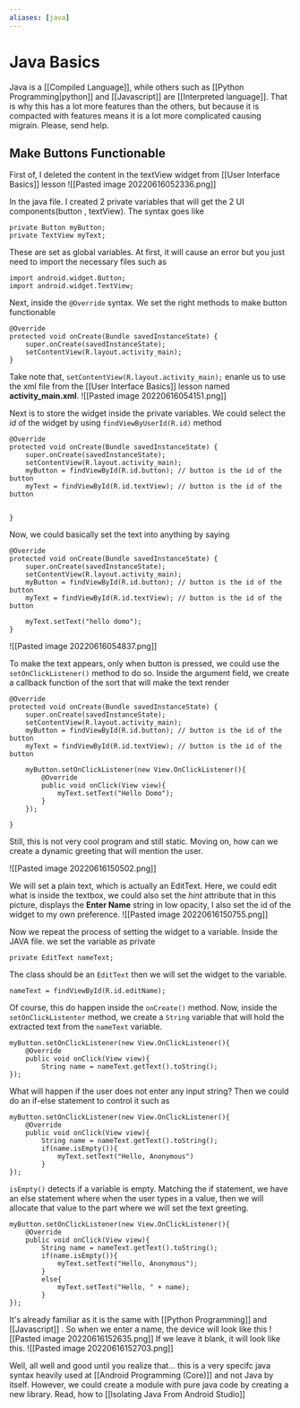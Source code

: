 ```yaml
---
aliases: [java]
---
```

# Java Basics
Java is a [[Compiled Language]], while others such as [[Python Programming|python]] and [[Javascript]] are [[Interpreted language]]. That is why this has a lot more features than the others, but because it is compacted with features means it is a lot more complicated causing migrain. Please, send help.


## Make Buttons Functionable
First of, I deleted the content in the textView widget from [[User Interface Basics]] lesson
![[Pasted image 20220616052336.png]]

In the java file. I created 2 private variables that will get the 2 UI components(button , textView). The syntax goes like
```
private Button myButton;
private TextView myText;
```

These are set as global variables. At first, it will cause an error but you just need to import the necessary files such as 
```
import android.widget.Button;  
import android.widget.TextView;
```

Next, inside the `@Override` syntax. We set the right methods to make button functionable
```
@Override  
protected void onCreate(Bundle savedInstanceState) {  
    super.onCreate(savedInstanceState);  
    setContentView(R.layout.activity_main);   
}
```

Take note that, `setContentView(R.layout.activity_main);` enanle us to use the xml file from the [[User Interface Basics]] lesson named **activity_main.xml**. ![[Pasted image 20220616054151.png]]

Next is to store the widget inside the private variables. We could select the *id* of the widget by using `findViewByUserId(R.id)` method

```
@Override  
protected void onCreate(Bundle savedInstanceState) {  
    super.onCreate(savedInstanceState);  
    setContentView(R.layout.activity_main);   
	myButton = findViewById(R.id.button); // button is the id of the button
	myText = findViewById(R.id.textView); // button is the id of the button


}
```

Now, we could basically  set the text into anything by saying

```
@Override  
protected void onCreate(Bundle savedInstanceState) {  
    super.onCreate(savedInstanceState);  
    setContentView(R.layout.activity_main);   
	myButton = findViewById(R.id.button); // button is the id of the button
	myText = findViewById(R.id.textView); // button is the id of the button

	myText.setText("hello domo");
}
```

![[Pasted image 20220616054837.png]]


To make the text appears, only when button is pressed, we could use the `setOnClickListener()` method to do so. Inside the argument field, we create a callback function of the sort that will make the text render

```
@Override  
protected void onCreate(Bundle savedInstanceState) {  
    super.onCreate(savedInstanceState);  
    setContentView(R.layout.activity_main);   
	myButton = findViewById(R.id.button); // button is the id of the button
	myText = findViewById(R.id.textView); // button is the id of the button

	myButton.setOnClickListener(new View.OnClickListener(){
		@Override
		public void onClick(View view){
			myText.setText("Hello Domo");
		}
	});

}
```

Still, this is not very cool program and still static. Moving on, how can we create a dynamic greeting that will mention the user. 

![[Pasted image 20220616150502.png]]

We will set a plain text, which is actually an EditText. Here, we could edit what is inside the textbox, we could also set the *hint* attribute that in this picture, displays the  **Enter Name** string in low opacity, I also set the id of the widget to my own preference. 
![[Pasted image 20220616150755.png]]

Now we repeat the process of setting the widget to a variable. Inside the JAVA file. we set the variable as private
```
private EditText nameText;
```

The class should be an `EditText` then we will set the widget to the variable. 
```
nameText = findViewById(R.id.editName);
```

Of course, this do happen inside the `onCreate()`  method.  Now, inside the `setOnClickListenter` method, we create a `String` variable that will hold the extracted text from the `nameText` variable. 
```
myButton.setOnClickListener(new View.OnClickListener(){  
    @Override  
    public void onClick(View view){  
        String name = nameText.getText().toString();  
});
```

What will happen if the user does not enter any input string? Then we could do an if-else statement to control it such as

```
myButton.setOnClickListener(new View.OnClickListener(){  
    @Override  
    public void onClick(View view){  
        String name = nameText.getText().toString();
        if(name.isEmpty()){
	        myText.setText("Hello, Anonymous")
        }  
});
```

`isEmpty()` detects if a variable is empty. Matching the if statement, we have an else statement where when the user types in a value, then we will allocate that value to the part where we will set the text greeting.

```
myButton.setOnClickListener(new View.OnClickListener(){  
    @Override  
    public void onClick(View view){  
        String name = nameText.getText().toString();
        if(name.isEmpty()){
	        myText.setText("Hello, Anonymous");
        }  
        else{
	        myText.setText("Hello, " + name);
        }
});
```

It's already familiar as it is the same with [[Python Programming]] and [[Javascript]] . So when we enter a name, the device will look like this
![[Pasted image 20220616152635.png]]
If we leave it blank, it will look like this. 
![[Pasted image 20220616152703.png]]


Well, all well and good until you realize that... this is a very specifc java syntax heavily used at [[Android Programming (Core)]] and not Java by itself. However, we could create a module with pure java code by creating a new library. Read, how to [[lsolating  Java From Android Studio]]


